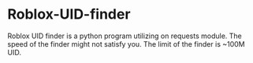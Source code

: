 # Roblox-UID-finder
Roblox UID finder is a python program utilizing on requests module. The speed of the finder might not satisfy you. The limit of the finder is ~100M UID.

